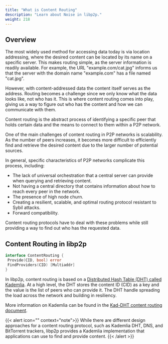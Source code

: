 ```yaml
---
title: "What is Content Routing"
description: "Learn about Noise in libp2p."
weight: 218
---
```


## Overview

The most widely used method for accessing data today is via location addressing,
where the desired content can be located by its name on a specific server.
This makes routing simple, as the server information is readily available.
For example, the URL "example.com/cat.jpg" informs us that the server with
the domain name "example.com" has a file named "cat.jpg".

However, with content-addressed data the content itself serves as the address.
Routing becomes a challenge since we only know what the data looks like, not who
has it.  This is where content routing comes into play, giving us a way to
figure out who has the content and how we can communicate with them.

Content routing is the abstract process of identifying a specific peer that
holds certain data and the means to connect to them within a P2P network.

One of the main challenges of content routing in P2P networks is scalability.
As the number of peers increases, it becomes more difficult to efficiently find
and retrieve the desired content due to the larger number of potential sources.

In general, specific characteristics of P2P networks complicate this process, including:

- The lack of universal orchestration that a central server can provide when
  querying and retrieving content.
- Not having a central directory that contains information about how to reach
  every peer in the network.
- The presence of high node churn.
- Creating a resilient, scalable, and optimal routing protocol resistant to
  Sybil attacks.
- Forward compatibility.

Content routing protocols have to deal with these problems while still providing
a way to find out who has the requested data.

## Content Routing in libp2p

```go
interface ContentRouting {
 Provide(CID, bool) error
 FindProviders(CID) [Multiaddr]
}
```

In libp2p, content routing is based on a [Distributed Hash Table (DHT) called
Kademlia](../introduction/protocols/kaddht.md). At a high level, the DHT stores
the content ID (CID) as a key and the value is the list of peers who can provide
it. The DHT handle spreading the load across the network and building in resiliency.

More information on Kademlia can be found in the [Kad-DHT content routing document](kaddht.md).

{{< alert icon="" context="note">}}
While there are different design approaches for a content routing protocol, such as
Kademlia DHT, DNS, and BitTorrent trackers, libp2p provides a Kademlia
implementation that applications can use to find and provide content.
{{< /alert >}}
